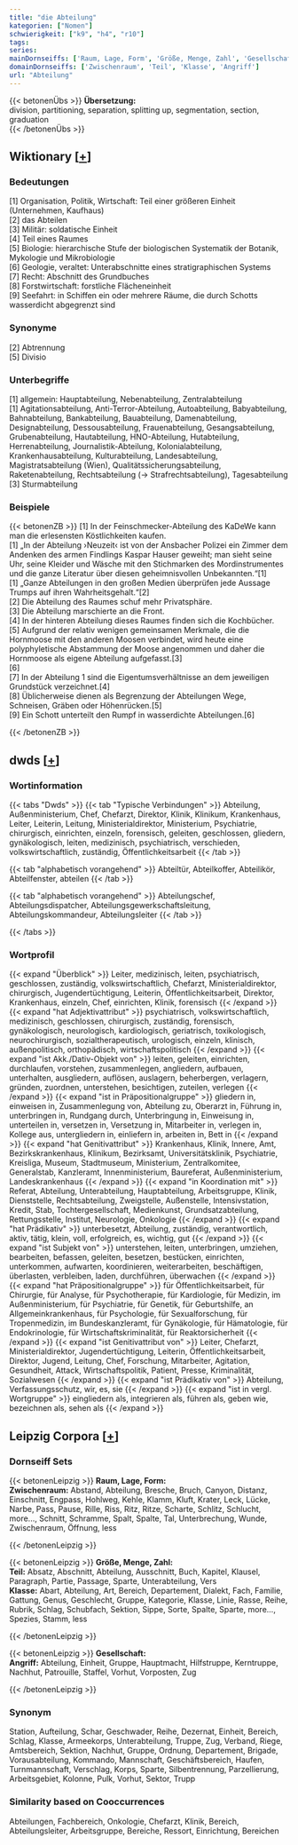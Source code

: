 ```yaml
---
title: "die Abteilung"
kategorien: ["Nomen"]
schwierigkeit: ["k9", "h4", "r10"]
tags:
series:
mainDornseiffs: ['Raum, Lage, Form', 'Größe, Menge, Zahl', 'Gesellschaft']
domainDornseiffs: ['Zwischenraum', 'Teil', 'Klasse', 'Angriff']
url: "Abteilung"
---
```


{{< betonenÜbs >}}
**Übersetzung:**  
division, partitioning, separation, splitting up, segmentation, section, graduation  
{{< /betonenÜbs >}}

## Wiktionary [[+](https://de.wiktionary.org/wiki/Abteilung)]

### Bedeutungen
[1] Organisation, Politik, Wirtschaft: Teil einer größeren Einheit (Unternehmen, Kaufhaus)  
[2] das Abteilen  
[3] Militär: soldatische Einheit  
[4] Teil eines Raumes  
[5] Biologie: hierarchische Stufe der biologischen Systematik der Botanik, Mykologie und Mikrobiologie  
[6] Geologie, veraltet: Unterabschnitte eines stratigraphischen Systems  
[7] Recht: Abschnitt des Grundbuches  
[8] Forstwirtschaft: forstliche Flächeneinheit  
[9] Seefahrt: in Schiffen ein oder mehrere Räume, die durch Schotts wasserdicht abgegrenzt sind  

### Synonyme
[2] Abtrennung  
[5] Divisio  

### Unterbegriffe
[1] allgemein: Hauptabteilung, Nebenabteilung, Zentralabteilung  
[1] Agitationsabteilung, Anti-Terror-Abteilung, Autoabteilung, Babyabteilung, Bahnabteilung, Bankabteilung, Bauabteilung, Damenabteilung, Designabteilung, Dessousabteilung, Frauenabteilung, Gesangsabteilung, Grubenabteilung, Hautabteilung, HNO-Abteilung, Hutabteilung, Herrenabteilung, Journalistik-Abteilung, Kolonialabteilung, Krankenhausabteilung, Kulturabteilung, Landesabteilung, Magistratsabteilung (Wien), Qualitätssicherungsabteilung, Raketenabteilung, Rechtsabteilung (→ Strafrechtsabteilung), Tagesabteilung  
[3] Sturmabteilung  

### Beispiele
{{< betonenZB >}}
[1] In der Feinschmecker-Abteilung des KaDeWe kann man die erlesensten Köstlichkeiten kaufen.  
[1] „In der Abteilung ›Neuzeit‹ ist von der Ansbacher Polizei ein Zimmer dem Andenken des armen Findlings Kaspar Hauser geweiht; man sieht seine Uhr, seine Kleider und Wäsche mit den Stichmarken des Mordinstrumentes und die ganze Literatur über diesen geheimnisvollen Unbekannten.“[1]  
[1] „Ganze Abteilungen in den großen Medien überprüfen jede Aussage Trumps auf ihren Wahrheitsgehalt.“[2]  
[2] Die Abteilung des Raumes schuf mehr Privatsphäre.  
[3] Die Abteilung marschierte an die Front.  
[4] In der hinteren Abteilung dieses Raumes finden sich die Kochbücher.  
[5] Aufgrund der relativ wenigen gemeinsamen Merkmale, die die Hornmoose mit den anderen Moosen verbindet, wird heute eine polyphyletische Abstammung der Moose angenommen und daher die Hornmoose als eigene Abteilung aufgefasst.[3]  
[6]  
[7] In der Abteilung 1 sind die Eigentumsverhältnisse an dem jeweiligen Grundstück verzeichnet.[4]  
[8] Üblicherweise dienen als Begrenzung der Abteilungen Wege, Schneisen, Gräben oder Höhenrücken.[5]  
[9] Ein Schott unterteilt den Rumpf in wasserdichte Abteilungen.[6]  

{{< /betonenZB >}}


## dwds [[+](https://www.dwds.de/wb/Abteilung)]

### Wortinformation
{{< tabs "Dwds" >}}
{{< tab "Typische Verbindungen" >}}
Abteilung, Außenministerium, Chef, Chefarzt, Direktor, Klinik, Klinikum, Krankenhaus, Leiter, Leiterin, Leitung, Ministerialdirektor, Ministerium, Psychiatrie, chirurgisch, einrichten, einzeln, forensisch, geleiten, geschlossen, gliedern, gynäkologisch, leiten, medizinisch, psychiatrisch, verschieden, volkswirtschaftlich, zuständig, Öffentlichkeitsarbeit
{{< /tab >}}

{{< tab "alphabetisch vorangehend" >}}
Abteiltür, Abteilkoffer, Abteilikör, Abteilfenster, abteilen
{{< /tab >}}

{{< tab "alphabetisch vorangehend" >}}
Abteilungschef, Abteilungsdispatcher, Abteilungsgewerkschaftsleitung, Abteilungskommandeur, Abteilungsleiter
{{< /tab >}}

{{< /tabs >}}

### Wortprofil
{{< expand "Überblick" >}} Leiter, medizinisch, leiten, psychiatrisch, geschlossen, zuständig, volkswirtschaftlich, Chefarzt, Ministerialdirektor, chirurgisch, Jugendertüchtigung, Leiterin, Öffentlichkeitsarbeit, Direktor, Krankenhaus, einzeln, Chef, einrichten, Klinik, forensisch {{< /expand >}}
{{< expand "hat Adjektivattribut" >}} psychiatrisch, volkswirtschaftlich, medizinisch, geschlossen, chirurgisch, zuständig, forensisch, gynäkologisch, neurologisch, kardiologisch, geriatrisch, toxikologisch, neurochirurgisch, sozialtherapeutisch, urologisch, einzeln, klinisch, außenpolitisch, orthopädisch, wirtschaftspolitisch {{< /expand >}}
{{< expand "ist Akk./Dativ-Objekt von" >}} leiten, geleiten, einrichten, durchlaufen, vorstehen, zusammenlegen, angliedern, aufbauen, unterhalten, ausgliedern, auflösen, auslagern, beherbergen, verlagern, gründen, zuordnen, unterstehen, besichtigen, zuteilen, verlegen {{< /expand >}}
{{< expand "ist in Präpositionalgruppe" >}} gliedern in, einweisen in, Zusammenlegung von, Abteilung zu, Oberarzt in, Führung in, unterbringen in, Rundgang durch, Unterbringung in, Einweisung in, unterteilen in, versetzen in, Versetzung in, Mitarbeiter in, verlegen in, Kollege aus, untergliedern in, einliefern in, arbeiten in, Bett in {{< /expand >}}
{{< expand "hat Genitivattribut" >}} Krankenhaus, Klinik, Innere, Amt, Bezirkskrankenhaus, Klinikum, Bezirksamt, Universitätsklinik, Psychiatrie, Kreisliga, Museum, Stadtmuseum, Ministerium, Zentralkomitee, Generalstab, Kanzleramt, Innenministerium, Baureferat, Außenministerium, Landeskrankenhaus {{< /expand >}}
{{< expand "in Koordination mit" >}} Referat, Abteilung, Unterabteilung, Hauptabteilung, Arbeitsgruppe, Klinik, Dienststelle, Rechtsabteilung, Zweigstelle, Außenstelle, Intensivstation, Kredit, Stab, Tochtergesellschaft, Medienkunst, Grundsatzabteilung, Rettungsstelle, Institut, Neurologie, Onkologie {{< /expand >}}
{{< expand "hat Prädikativ" >}} unterbesetzt, Abteilung, zuständig, verantwortlich, aktiv, tätig, klein, voll, erfolgreich, es, wichtig, gut {{< /expand >}}
{{< expand "ist Subjekt von" >}} unterstehen, leiten, unterbringen, umziehen, bearbeiten, befassen, geleiten, besetzen, bestücken, einrichten, unterkommen, aufwarten, koordinieren, weiterarbeiten, beschäftigen, überlasten, verbleiben, laden, durchführen, überwachen {{< /expand >}}
{{< expand "hat Präpositionalgruppe" >}} für Öffentlichkeitsarbeit, für Chirurgie, für Analyse, für Psychotherapie, für Kardiologie, für Medizin, im Außenministerium, für Psychiatrie, für Genetik, für Geburtshilfe, an Allgemeinkrankenhaus, für Psychologie, für Sexualforschung, für Tropenmedizin, im Bundeskanzleramt, für Gynäkologie, für Hämatologie, für Endokrinologie, für Wirtschaftskriminalität, für Reaktorsicherheit {{< /expand >}}
{{< expand "ist Genitivattribut von" >}} Leiter, Chefarzt, Ministerialdirektor, Jugendertüchtigung, Leiterin, Öffentlichkeitsarbeit, Direktor, Jugend, Leitung, Chef, Forschung, Mitarbeiter, Agitation, Gesundheit, Attack, Wirtschaftspolitik, Patient, Presse, Kriminalität, Sozialwesen {{< /expand >}}
{{< expand "ist Prädikativ von" >}} Abteilung, Verfassungsschutz, wir, es, sie {{< /expand >}}
{{< expand "ist in vergl. Wortgruppe" >}} eingliedern als, integrieren als, führen als, geben wie, bezeichnen als, sehen als {{< /expand >}}

## Leipzig Corpora [[+](https://corpora.uni-leipzig.de/en/res?word=Abteilung&corpusId=deu_newscrawl-public_2018)]

### Dornseiff Sets
{{< betonenLeipzig >}}
**Raum, Lage, Form:**  
**Zwischenraum:** Abstand, Abteilung, Bresche, Bruch, Canyon, Distanz, Einschnitt, Engpass, Hohlweg, Kehle, Klamm, Kluft, Krater, Leck, Lücke, Narbe, Pass, Pause, Rille, Riss, Ritz, Ritze, Scharte, Schlitz, Schlucht, more..., Schnitt, Schramme, Spalt, Spalte, Tal, Unterbrechung, Wunde, Zwischenraum, Öffnung, less  

{{< /betonenLeipzig >}}


{{< betonenLeipzig >}}
**Größe, Menge, Zahl:**  
**Teil:** Absatz, Abschnitt, Abteilung, Ausschnitt, Buch, Kapitel, Klausel, Paragraph, Partie, Passage, Sparte, Unterabteilung, Vers  
**Klasse:** Abart, Abteilung, Art, Bereich, Departement, Dialekt, Fach, Familie, Gattung, Genus, Geschlecht, Gruppe, Kategorie, Klasse, Linie, Rasse, Reihe, Rubrik, Schlag, Schubfach, Sektion, Sippe, Sorte, Spalte, Sparte, more..., Spezies, Stamm, less  

{{< /betonenLeipzig >}}


{{< betonenLeipzig >}}
**Gesellschaft:**  
**Angriff:** Abteilung, Einheit, Gruppe, Hauptmacht, Hilfstruppe, Kerntruppe, Nachhut, Patrouille, Staffel, Vorhut, Vorposten, Zug  

{{< /betonenLeipzig >}}

### Synonym
Station, Aufteilung, Schar, Geschwader, Reihe, Dezernat, Einheit, Bereich, Schlag, Klasse, Armeekorps, Unterabteilung, Truppe, Zug, Verband, Riege, Amtsbereich, Sektion, Nachhut, Gruppe, Ordnung, Departement, Brigade, Vorausabteilung, Kommando, Mannschaft, Geschäftsbereich, Haufen, Turnmannschaft, Verschlag, Korps, Sparte, Silbentrennung, Parzellierung, Arbeitsgebiet, Kolonne, Pulk, Vorhut, Sektor, Trupp


### Similarity based on Cooccurrences
Abteilungen, Fachbereich, Onkologie, Chefarzt, Klinik, Bereich, Abteilungsleiter, Arbeitsgruppe, Bereiche, Ressort, Einrichtung, Bereichen

